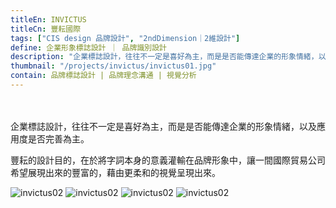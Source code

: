 ```yaml
---
titleEn: INVICTUS
titleCn: 豐耘國際
tags: ["CIS design 品牌設計", "2ndDimension｜2維設計"]
define: 企業形象標誌設計 ｜ 品牌識別設計
description: "企業標誌設計，往往不一定是喜好為主，而是是否能傳達企業的形象情緒，以及應用度是否完善為主。豐耘的設計目的，在於將字詞本身的意義灌輸在品牌形象中。"
thumbnail: "/projects/invictus/invictus01.jpg"
contain: 品牌標誌設計 | 品牌理念溝通 | 視覺分析
---
```


<section>　

企業標誌設計，往往不一定是喜好為主，而是是否能傳達企業的形象情緒，以及應用度是否完善為主。

豐耘的設計目的，在於將字詞本身的意義灌輸在品牌形象中，讓一間國際貿易公司希望展現出來的豐富的，藉由更柔和的視覺呈現出來。

</section>

<section>

<img alt="invictus02" data-src="/projects/invictus/invictus02.jpg" />
<img alt="invictus02" data-src="/projects/invictus/invictus02.jpg" />
<img alt="invictus02" data-src="/projects/invictus/invictus02.jpg" />
<img alt="invictus02" data-src="/projects/invictus/invictus02.jpg" />

</section>
